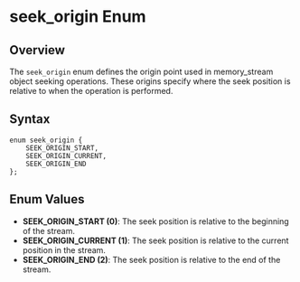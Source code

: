 # seek_origin Enum

## Overview
The `seek_origin` enum defines the origin point used in memory_stream object seeking operations. These origins specify where the seek position is relative to when the operation is performed.

## Syntax
```angelscript
enum seek_origin {
    SEEK_ORIGIN_START,
    SEEK_ORIGIN_CURRENT,
    SEEK_ORIGIN_END
};
```

## Enum Values
- **SEEK_ORIGIN_START (0)**: The seek position is relative to the beginning of the stream.
- **SEEK_ORIGIN_CURRENT (1)**: The seek position is relative to the current position in the stream.
- **SEEK_ORIGIN_END (2)**: The seek position is relative to the end of the stream.
